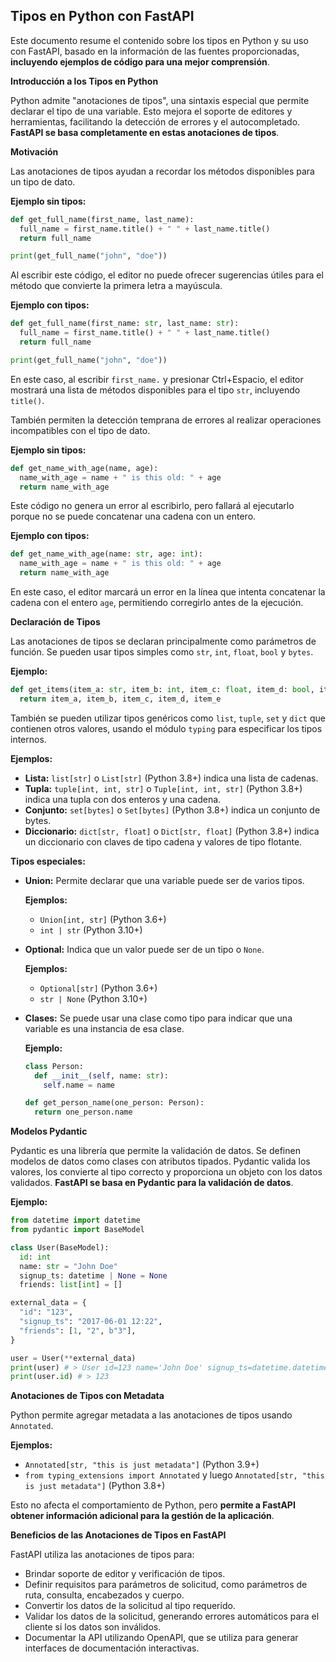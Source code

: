 ## Tipos en Python con FastAPI

Este documento resume el contenido sobre los tipos en Python y su uso con FastAPI, basado en la información de las fuentes proporcionadas, **incluyendo ejemplos de código para una mejor comprensión**.

**Introducción a los Tipos en Python**

Python admite "anotaciones de tipos", una sintaxis especial que permite declarar el tipo de una variable. Esto mejora el soporte de editores y herramientas, facilitando la detección de errores y el autocompletado. **FastAPI se basa completamente en estas anotaciones de tipos**.

**Motivación**

Las anotaciones de tipos ayudan a recordar los métodos disponibles para un tipo de dato. 

**Ejemplo sin tipos:**

```python
def get_full_name(first_name, last_name):
  full_name = first_name.title() + " " + last_name.title()
  return full_name

print(get_full_name("john", "doe"))
```

Al escribir este código, el editor no puede ofrecer sugerencias útiles para el método que convierte la primera letra a mayúscula.

**Ejemplo con tipos:**

```python
def get_full_name(first_name: str, last_name: str):
  full_name = first_name.title() + " " + last_name.title()
  return full_name

print(get_full_name("john", "doe"))
```

En este caso, al escribir `first_name.` y presionar Ctrl+Espacio, el editor mostrará una lista de métodos disponibles para el tipo `str`, incluyendo `title()`.

También permiten la detección temprana de errores al realizar operaciones incompatibles con el tipo de dato.

**Ejemplo sin tipos:**

```python
def get_name_with_age(name, age):
  name_with_age = name + " is this old: " + age
  return name_with_age
```

Este código no genera un error al escribirlo, pero fallará al ejecutarlo porque no se puede concatenar una cadena con un entero.

**Ejemplo con tipos:**

```python
def get_name_with_age(name: str, age: int):
  name_with_age = name + " is this old: " + age
  return name_with_age
```

En este caso, el editor marcará un error en la línea que intenta concatenar la cadena con el entero `age`, permitiendo corregirlo antes de la ejecución.

**Declaración de Tipos**

Las anotaciones de tipos se declaran principalmente como parámetros de función. Se pueden usar tipos simples como `str`, `int`, `float`, `bool` y `bytes`.

**Ejemplo:**

```python
def get_items(item_a: str, item_b: int, item_c: float, item_d: bool, item_e: bytes):
  return item_a, item_b, item_c, item_d, item_e
```

También se pueden utilizar tipos genéricos como `list`, `tuple`, `set` y `dict` que contienen otros valores, usando el módulo `typing` para especificar los tipos internos.

**Ejemplos:**

* **Lista:** `list[str]` o `List[str]` (Python 3.8+) indica una lista de cadenas.
* **Tupla:** `tuple[int, int, str]` o `Tuple[int, int, str]` (Python 3.8+) indica una tupla con dos enteros y una cadena.
* **Conjunto:** `set[bytes]` o `Set[bytes]` (Python 3.8+) indica un conjunto de bytes.
* **Diccionario:** `dict[str, float]` o `Dict[str, float]` (Python 3.8+) indica un diccionario con claves de tipo cadena y valores de tipo flotante.

**Tipos especiales:**

* **Union:** Permite declarar que una variable puede ser de varios tipos.

  **Ejemplos:**

  * `Union[int, str]` (Python 3.6+) 
  * `int | str` (Python 3.10+)

* **Optional:**  Indica que un valor puede ser de un tipo o `None`.

  **Ejemplos:**

  * `Optional[str]` (Python 3.6+) 
  * `str | None` (Python 3.10+)

* **Clases:** Se puede usar una clase como tipo para indicar que una variable es una instancia de esa clase.

  **Ejemplo:**

  ```python
  class Person:
    def __init__(self, name: str):
      self.name = name
  
  def get_person_name(one_person: Person):
    return one_person.name
  ```

**Modelos Pydantic**

Pydantic es una librería que permite la validación de datos. Se definen modelos de datos como clases con atributos tipados. Pydantic valida los valores, los convierte al tipo correcto y proporciona un objeto con los datos validados. **FastAPI se basa en Pydantic para la validación de datos**.

**Ejemplo:**

```python
from datetime import datetime
from pydantic import BaseModel

class User(BaseModel):
  id: int
  name: str = "John Doe"
  signup_ts: datetime | None = None
  friends: list[int] = []

external_data = {
  "id": "123",
  "signup_ts": "2017-06-01 12:22",
  "friends": [1, "2", b"3"],
}

user = User(**external_data)
print(user) # > User id=123 name='John Doe' signup_ts=datetime.datetime(2017, 6, 1, 12, 22) friends=
print(user.id) # > 123
```

**Anotaciones de Tipos con Metadata**

Python permite agregar metadata a las anotaciones de tipos usando `Annotated`.

**Ejemplos:**

* `Annotated[str, "this is just metadata"]` (Python 3.9+)
* `from typing_extensions import Annotated` y luego `Annotated[str, "this is just metadata"]` (Python 3.8+)

Esto no afecta el comportamiento de Python, pero **permite a FastAPI obtener información adicional para la gestión de la aplicación**.

**Beneficios de las Anotaciones de Tipos en FastAPI**

FastAPI utiliza las anotaciones de tipos para:

* Brindar soporte de editor y verificación de tipos.
* Definir requisitos para parámetros de solicitud, como parámetros de ruta, consulta, encabezados y cuerpo.
* Convertir los datos de la solicitud al tipo requerido.
* Validar los datos de la solicitud, generando errores automáticos para el cliente si los datos son inválidos.
* Documentar la API utilizando OpenAPI, que se utiliza para generar interfaces de documentación interactivas.
